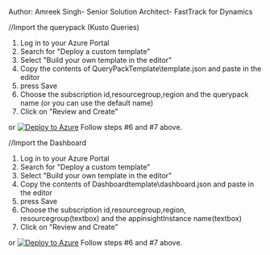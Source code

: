 Author: Amreek Singh- Senior Solution Architect- FastTrack for Dynamics

//Import the querypack (Kusto Queries)
1. Log in to your Azure Portal
2. Search for "Deploy a custom template"
3. Select "Build your own template in the editor"
4. Copy the contents of QueryPackTemplate\template.json and paste in the editor
5. press Save
6. Choose the subscription id,resourcegroup,region and the querypack name (or you can use the default name)
7. Click on "Review and Create"

or  [![Deploy to Azure](https://aka.ms/deploytoazurebutton)](https://portal.azure.com/#create/Microsoft.Template/uri/https%3A%2F%2Fraw.githubusercontent.com%2FSinghAmreek%2FPowerAutomateTelemetry%2Fmain%2FQueryPackTemplate%2Ftemplate.json)
Follow steps #6 and #7 above.

//Import the Dashboard
1. Log in to your Azure Portal
2. Search for "Deploy a custom template"
3. Select "Build your own template in the editor"
4. Copy the contents of Dashboardtemplate\dashboard.json and paste in the editor
5. press Save
6. Choose the subscription id,resourcegroup,region, resourcegroup(textbox) and the appinsightInstance name(textbox)
7. Click on "Review and Create"

or  [![Deploy to Azure](https://aka.ms/deploytoazurebutton)](https://portal.azure.com/#create/Microsoft.Template/uri/https%3A%2F%2Fraw.githubusercontent.com%2FSinghAmreek%2FPowerAutomateTelemetry%2Fmain%2FDashboardTemplate%2Fdashboard.json)
Follow steps #6 and #7 above.
